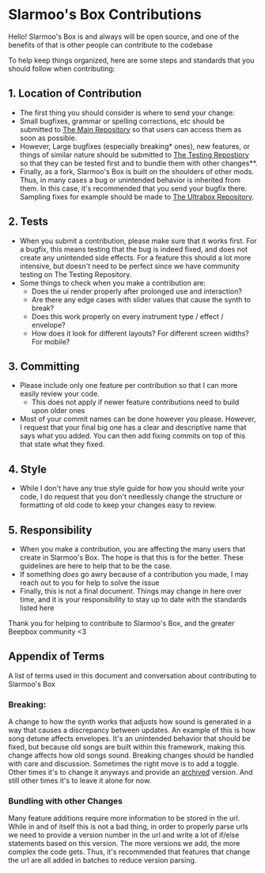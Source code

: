 # Slarmoo's Box Contributions

Hello! Slarmoo's Box is and always will be open source, and one of the benefits of that is other people can contribute to the codebase

To help keep things organized, here are some steps and standards that you should follow when contributing:
## 1. Location of Contribution
- The first thing you should consider is where to send your change:
- Small bugfixes, grammar or spelling corrections, etc should be submitted to [The Main Repository](https://github.com/slarmoo/slarmoosbox) so that users can access them as soon as possible. 
- However, Large bugfixes (especially breaking* ones), new features, or things of similar nature should be submitted to [The Testing Repostiory](https://github.com/slarmoo/slarmoosboxtesting) so that they can be tested first and to bundle them with other changes**. 
- Finally, as a fork, Slarmoo's Box is built on the shoulders of other mods. Thus, in many cases a bug or unintended behavior is inherited from them. In this case, it's recommended that you send your bugfix there. Sampling fixes for example should be made to [The Ultrabox Repository](https://github.com/ultraabox/ultrabox_typescript). 

## 2. Tests
- When you submit a contribution, please make sure that it works first. For a bugfix, this means testing that the bug is indeed fixed, and does not create any unintended side effects. For a feature this should a lot more intensive, but doesn't need to be perfect since we have community testing on The Testing Repository. 
- Some things to check when you make a contribution are: 
    - Does the ui render properly after prolonged use and interaction? 
    - Are there any edge cases with slider values that cause the synth to break?
    - Does this work properly on every instrument type / effect / envelope?
    - How does it look for different layouts? For different screen widths? For mobile?

## 3. Committing
- Please include only one feature per contribution so that I can more easily review your code. 
    - This does not apply if newer feature contributions need to build upon older ones
- Most of your commit names can be done however you please. However, I request that your final big one has a clear and descriptive name that says what you added. You can then add fixing commits on top of this that state what they fixed. 

## 4. Style
- While I don't have any true style guide for how you should write your code, I do request that you don't needlessly change the structure or formatting of old code to keep your changes easy to review. 

## 5. Responsibility
- When you make a contribution, you are affecting the many users that create in Slarmoo's Box. The hope is that this is for the better. These guidelines are here to help that to be the case. 
- If something *does* go awry because of a contribution you made, I may reach out to you for help to solve the issue
- Finally, this is not a final document. Things may change in here over time, and it is your responsibility to stay up to date with the standards listed here

Thank you for helping to contribute to Slarmoo's Box, and the greater Beepbox community <3

## Appendix of Terms
A list of terms used in this document and conversation about contributing to Slarmoo's Box
### Breaking: 
A change to how the synth works that adjusts how sound is generated in a way that causes a discrepancy between updates. An example of this is how song detune affects envelopes. It's an unintended behavior that should be fixed, but because old songs are built within this framework, making this change affects how old songs sound. 
Breaking changes should be handled with care and discussion. Sometimes the right move is to add a toggle. Other times it's to change it anyways and provide an [archived](https://slarmoo.github.io/slarmoosbox/archive/) version. And still other times it's to leave it alone for now. 
### Bundling with other Changes
Many feature additions require more information to be stored in the url. While in and of itself this is not a bad thing, in order to properly parse urls we need to provide a version number in the url and write a lot of if/else statements based on this version. The more versions we add, the more complex the code gets. Thus, it's recommended that features that change the url are all added in batches to reduce version parsing. 